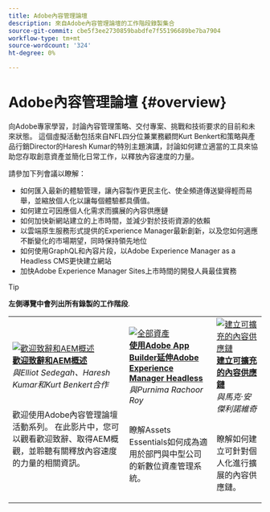 ```yaml
---
title: Adobe內容管理論壇
description: 來自Adobe內容管理論壇的工作階段錄製集合
source-git-commit: cbe5f3ee2730859babdfe7f55196689be7ba7904
workflow-type: tm+mt
source-wordcount: '324'
ht-degree: 0%

---
```


# Adobe內容管理論壇 {#overview}

向Adobe專家學習，討論內容管理策略、交付專案、挑戰和技術要求的目前和未來狀態。 這個虛擬活動包括來自NFL四分位兼業務顧問Kurt Benkert和策略與產品行銷Director的Haresh Kumar的特別主題演講，討論如何建立適當的工具來協助您存取創意資產並簡化日常工作，以釋放內容速度的力量。

請參加下列會議以瞭解：

* 如何匯入最新的體驗管理，讓內容製作更民主化、使全頻道傳送變得輕而易舉，並縮放個人化以讓每個體驗都具價值。
* 如何建立可因應個人化需求而擴展的內容供應鏈
* 如何加快新網站建立的上市時間，並減少對於技術資源的依賴
* 以雲端原生服務形式提供的Experience Manager最新創新，以及您如何適應不斷變化的市場期望，同時保持領先地位
* 如何使用GraphQL和內容片段，以Adobe Experience Manager as a Headless CMS更快建立網站
* 加快Adobe Experience Manager Sites上市時間的開發人員最佳實務

>[!TIP]
>
>**左側導覽中會列出所有錄製的工作階段**.

<table>
  <tr>
   <td>
      <a href="2022/welcome.md">
      <img alt="歡迎致辭和AEM概述" src="assets/welcome.png" >
      </a>
      <div>
         <a href="2022/welcome.md"><strong>歡迎致辭和AEM概述</strong></a>         
         <br/><em>與Elliot Sedegah、Haresh Kumar和Kurt Benkert合作</em>
      </div>
      <p>
        <br/>
         歡迎使用Adobe內容管理論壇活動系列。 在此影片中，您可以觀看歡迎致辭、取得AEM概觀，並聆聽有關釋放內容速度的力量的相關資訊。
      </p>
   </td>
   <td>
      <a href="2022/assets-for-all.md">
      <img alt="全部資產" src="assets/assets-for-all.png" >
      </a>
      <div>
         <a href="2022/assets-for-all.md"><strong>使用Adobe App Builder延伸Adobe Experience Manager Headless</strong></a>         
         <br/><em>與Purnima Rachoor Roy</em>
      </div>
      <p>
        <br/>
          瞭解Assets Essentials如何成為適用於部門與中型公司的新數位資產管理系統。
      </p>
   </td>
   <td>
      <a href="2022/supply-chain.md">
      <img alt="建立可擴充的內容供應鏈" src="assets/supply-chain.png" />
      </a>
      <div>
         <a href="2022/supply-chain.md"><strong>建立可擴充的內容供應鏈</strong></a>         
         <br/><em>與馬克·安傑利諾維奇</em>
      </div>
      <p>
        <br/>
         瞭解如何建立可針對個人化進行擴展的內容供應鏈。
      </p>
   </td>
  </tr>
</table>
